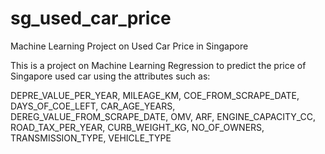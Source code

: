 # sg_used_car_price
Machine Learning Project on Used Car Price in Singapore


This is a project on Machine Learning Regression to predict the price of Singapore used car using the attributes such as:

DEPRE_VALUE_PER_YEAR,
MILEAGE_KM,
COE_FROM_SCRAPE_DATE,
DAYS_OF_COE_LEFT,
CAR_AGE_YEARS,
DEREG_VALUE_FROM_SCRAPE_DATE,
OMV,
ARF,
ENGINE_CAPACITY_CC,
ROAD_TAX_PER_YEAR,
CURB_WEIGHT_KG,
NO_OF_OWNERS,
TRANSMISSION_TYPE,
VEHICLE_TYPE

